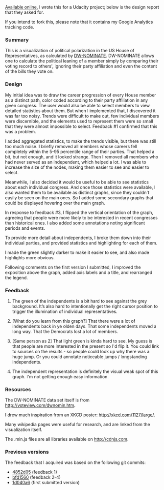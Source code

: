 [Available online.](http://bl.ocks.org/ChickenProp/raw/9dd807b7a14f7b797421/) I wrote this for a Udacity project; below is the design report that they asked for.

If you intend to fork this, please note that it contains my Google Analytics tracking code.

### Summary

This is a visualization of political polarization in the US House of Representatives, as calculated by [DW-NOMINATE](https://en.wikipedia.org/wiki/NOMINATE_\(scaling_method\)). DW-NOMINATE allows one to calculate the political leaning of a member simply by comparing their voting record to others', ignoring their party affiliation and even the content of the bills they vote on.

### Design

My initial idea was to draw the career progression of every House member as a distinct path, color coded according to their party affiliation in any given congress. The user would also be able to select members to view detailed statistics about them. But when I implemented that, I discovered it was far too noisy. Trends were difficult to make out, few individual members were discernible, and the elements used to represent them were so small that they were almost impossible to select. Feedback #1 confirmed that this was a problem.

I added aggregated statistics, to make the trends visible, but there was still too much noise. I briefly removed all members whose careers fell completely within the 5-95 percentile range of their parties. That helped a bit, but not enough, and it looked strange. Then I removed all members who had never served as an independent, which helped a lot. I was able to increase the size of the nodes, making them easier to see and easier to select.

Meanwhile, I also decided it would be useful to be able to see statistics about each individual congress. And once those statistics were available, I also wanted them to be available as distinct graphs, since they couldn't easily be seen on the main ones. So I added some secondary graphs that could be displayed hovering over the main graph.

In response to feedback #3, I flipped the vertical orientation of the graph, agreeing that people were more likely to be interested in recent congresses than historical ones. I also added some annotations noting significant periods and events.

To provide more detail about independents, I broke them down into their individual parties, and provided statistics and highlighting for each of them.

I made the green slightly darker to make it easier to see, and also made highlights more obvious.

Following comments on the first version I submitted, I improved the exposition above the graph, added axis labels and a title, and rearranged the legend.

### Feedback

1. The green of the independents is a bit hard to see against the grey background. It’s also hard to intentionally get the right cursor position to trigger the illumination of individual representatives.

2. [What do you learn from this graph?] That there were a lot of independents back in ye olden days. That some independents moved a long way. That the Democrats lost a lot of members.

3. [Same person as 2] That light green is kinda hard to see. My guess is that people are more interested in the present so I'd flip it. You could link to sources on the results - so people could look up why there was a huge jump. Or you could annotate noticeable jumps / longstanding independents.

4. The independent representation is definitely the visual weak spot of this graph. I'm not getting enough easy information.

### Resources

The DW-NOMINATE data set itself is from <http://voteview.com/dwnomin.htm>.

I drew much inspiration from an XKCD poster: <http://xkcd.com/1127/large/>.

Many wikipedia pages were useful for research, and are linked from the visualization itself.

The .min.js files are all libraries available on <http://cdnjs.com>.

### Previous versions

The feedback that I acquired was based on the following git commits:

* [4852d05](http://bl.ocks.org/ChickenProp/raw/9dd807b7a14f7b797421/4852d05b4c9fb38ef89515390c8d72252bba2fe6/) (feedback 1)
* [bfd1560](http://bl.ocks.org/ChickenProp/raw/9dd807b7a14f7b797421/bfd156061de3cf2cc94124abceb61bcfe16fc96a/) (feedback 2-4)
* [1d040a6](http://bl.ocks.org/ChickenProp/raw/9dd807b7a14f7b797421/1d040a6e16bc2d83fb603f804e46d8622cd98ccd/) (first submitted version)
